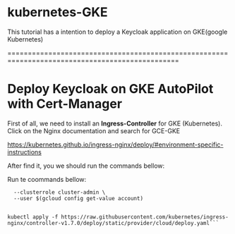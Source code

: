 # kubernetes-GKE

This tutorial has a intention to deploy a Keycloak application on GKE(google Kubernetes)

================================================================================================

# Deploy Keycloak on GKE AutoPilot with Cert-Manager

First of all, we need to install an **Ingress-Controller** for GKE (Kubernetes). Click on the Nginx documentation and search for GCE-GKE

https://kubernetes.github.io/ingress-nginx/deploy/#environment-specific-instructions

After find it, you we should run the commands bellow:

Run te coommands bellow:

```kubectl create clusterrolebinding cluster-admin-binding \
  --clusterrole cluster-admin \
  --user $(gcloud config get-value account)


kubectl apply -f https://raw.githubusercontent.com/kubernetes/ingress-nginx/controller-v1.7.0/deploy/static/provider/cloud/deploy.yaml```
